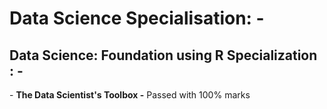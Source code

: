 # Data Science Specialisation: -

## Data Science: Foundation using R Specialization : -
\- **The Data Scientist's Toolbox -** Passed with 100% marks
